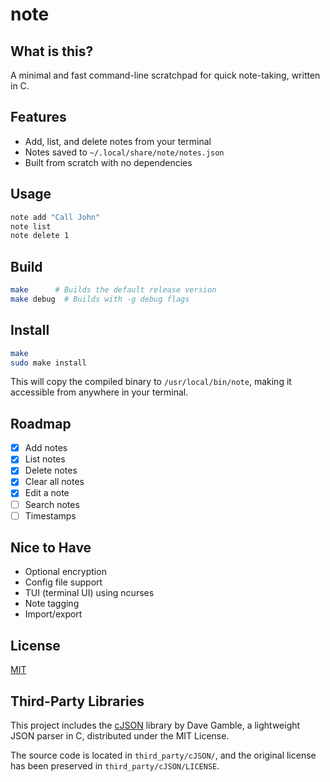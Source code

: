 # note

## What is this?
A minimal and fast command-line scratchpad for quick note-taking, written in C.

## Features
- Add, list, and delete notes from your terminal
- Notes saved to `~/.local/share/note/notes.json`
- Built from scratch with no dependencies

## Usage

```bash
note add "Call John"
note list
note delete 1
```

## Build

```bash
make      # Builds the default release version
make debug  # Builds with -g debug flags
```

## Install

```bash
make
sudo make install
```
This will copy the compiled binary to `/usr/local/bin/note`, making it accessible from anywhere in your terminal.

## Roadmap
- [x] Add notes
- [x] List notes
- [x] Delete notes
- [x] Clear all notes
- [x] Edit a note
- [ ] Search notes
- [ ] Timestamps

## Nice to Have
- Optional encryption
- Config file support
- TUI (terminal UI) using ncurses
- Note tagging
- Import/export

## License

[MIT](https://github.com/nicolast654/note/blob/main/LICENSE)

## Third-Party Libraries

This project includes the [cJSON](https://github.com/DaveGamble/cJSON) library by Dave Gamble, a lightweight JSON parser in C, distributed under the MIT License.

The source code is located in `third_party/cJSON/`, and the original license has been preserved in `third_party/cJSON/LICENSE`.
